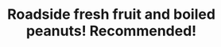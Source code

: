---
title: "Roadside fresh fruit and boiled peanuts! Recommended!"
url: /new-london/roadside-fresh-fruit-and-boiled-peanuts-recommended/
shop: Hofladen
---